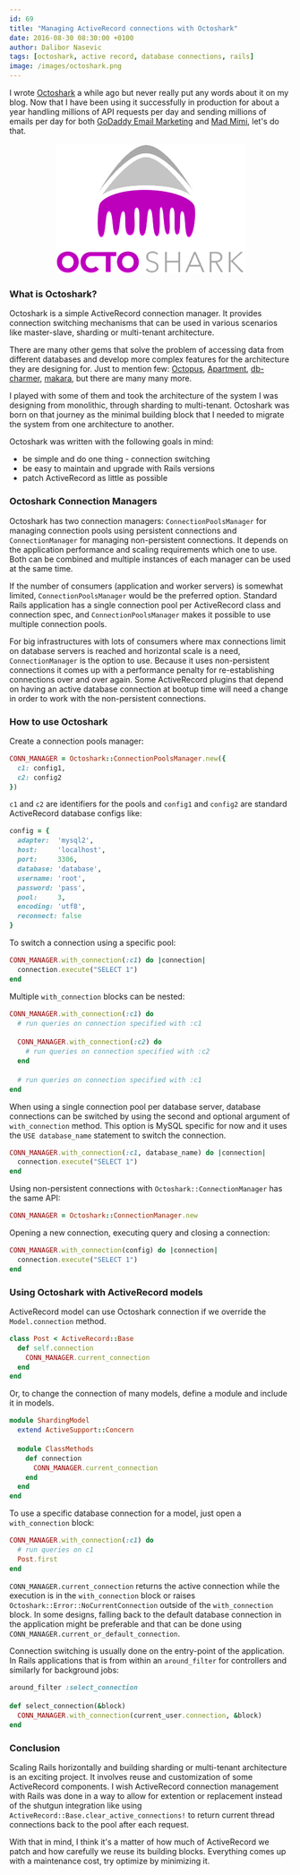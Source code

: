 ```yaml
---
id: 69
title: "Managing ActiveRecord connections with Octoshark"
date: 2016-08-30 08:30:00 +0100
author: Dalibor Nasevic
tags: [octoshark, active record, database connections, rails]
image: /images/octoshark.png
---
```


I wrote [Octoshark](https://github.com/dalibor/octoshark) a while ago but never really put any words about it on my blog. Now that I have been using it successfully in production for about a year handling millions of API requests per day and sending millions of emails per day for both [GoDaddy Email Marketing](https://www.godaddy.com/online-marketing/email-marketing) and [Mad Mimi](https://madmimi.com/), let's do that.

<p style="text-align:center;">
  <img src="/images/octoshark.png" alt="Octoshark" title="Octoshark logo design by Sascha Michael Trinkaus">
</p>

### What is Octoshark?

Octoshark is a simple ActiveRecord connection manager. It provides connection switching mechanisms that can be used in various scenarios like master-slave, sharding or multi-tenant architecture.

There are many other gems that solve the problem of accessing data from different databases and develop more complex features for the architecture they are designing for. Just to mention few: [Octopus](https://github.com/thiagopradi/octopus), [Apartment](https://github.com/influitive/apartment), [db-charmer](https://github.com/kovyrin/db-charmer), [makara](https://github.com/taskrabbit/makara), but there are many many more.

I played with some of them and took the architecture of the system I was designing from monolithic, through sharding to multi-tenant. Octoshark was born on that journey as the minimal building block that I needed to migrate the system from one architecture to another.

Octoshark was written with the following goals in mind:

- be simple and do one thing - connection switching
- be easy to maintain and upgrade with Rails versions
- patch ActiveRecord as little as possible


### Octoshark Connection Managers

Octoshark has two connection managers: `ConnectionPoolsManager` for managing connection pools using persistent connections and `ConnectionManager` for managing non-persistent connections. It depends on the application performance and scaling requirements which one to use. Both can be combined and multiple instances of each manager can be used at the same time.

If the number of consumers (application and worker servers) is somewhat limited, `ConnectionPoolsManager` would be the preferred option. Standard Rails application has a single connection pool per ActiveRecord class and connection spec, and `ConnectionPoolsManager` makes it possible to use multiple connection pools.

For big infrastructures with lots of consumers where max connections limit on database servers is reached and horizontal scale is a need, `ConnectionManager` is the option to use. Because it uses non-persistent connections it comes up with a performance penalty for re-establishing connections over and over again. Some ActiveRecord plugins that depend on having an active database connection at bootup time will need a change in order to work with the non-persistent connections.


### How to use Octoshark

Create a connection pools manager:

```ruby
CONN_MANAGER = Octoshark::ConnectionPoolsManager.new({
  c1: config1,
  c2: config2
})
```

`c1` and `c2` are identifiers for the pools and `config1` and `config2` are standard ActiveRecord database configs like:


```ruby
config = {
  adapter:  'mysql2',
  host:     'localhost',
  port:     3306,
  database: 'database',
  username: 'root',
  password: 'pass',
  pool:     3,
  encoding: 'utf8',
  reconnect: false
}
```

To switch a connection using a specific pool:

```ruby
CONN_MANAGER.with_connection(:c1) do |connection|
  connection.execute("SELECT 1")
end
```

Multiple `with_connection` blocks can be nested:

```ruby
CONN_MANAGER.with_connection(:c1) do
  # run queries on connection specified with :c1

  CONN_MANAGER.with_connection(:c2) do
    # run queries on connection specified with :c2
  end

  # run queries on connection specified with :c1
end
```

When using a single connection pool per database server, database connections can be switched by using the second and optional argument of `with_connection` method. This option is MySQL specific for now and it uses the `USE database_name` statement to switch the connection.

```ruby
CONN_MANAGER.with_connection(:c1, database_name) do |connection|
  connection.execute("SELECT 1")
end
```

Using non-persistent connections with `Octoshark::ConnectionManager` has the same API:

```ruby
CONN_MANAGER = Octoshark::ConnectionManager.new
```

Opening a new connection, executing query and closing a connection:

```ruby
CONN_MANAGER.with_connection(config) do |connection|
  connection.execute("SELECT 1")
end
```


### Using Octoshark with ActiveRecord models

ActiveRecord model can use Octoshark connection if we override the `Model.connection` method.

```ruby
class Post < ActiveRecord::Base
  def self.connection
    CONN_MANAGER.current_connection
  end
end
```

Or, to change the connection of many models, define a module and include it in models.

```ruby
module ShardingModel
  extend ActiveSupport::Concern

  module ClassMethods
    def connection
      CONN_MANAGER.current_connection
    end
  end
end
```

To use a specific database connection for a model, just open a `with_connection` block:

```ruby
CONN_MANAGER.with_connection(:c1) do
  # run queries on c1
  Post.first
end
```

`CONN_MANAGER.current_connection` returns the active connection while the execution is in the `with_connection` block or raises `Octoshark::Error::NoCurrentConnection` outside of the `with_connection` block. In some designs, falling back to the default database connection in the application might be preferable and that can be done using `CONN_MANAGER.current_or_default_connection`.

Connection switching is usually done on the entry-point of the application. In Rails applications that is from within an `around_filter` for controllers and similarly for background jobs:

```ruby
around_filter :select_connection

def select_connection(&block)
  CONN_MANAGER.with_connection(current_user.connection, &block)
end
```

### Conclusion

Scaling Rails horizontally and building sharding or multi-tenant architecture is an exciting project. It involves reuse and customization of some ActiveRecord components. I wish ActiveRecord connection management with Rails was done in a way to allow for extention or replacement instead of the shutgun integration like using `ActiveRecord::Base.clear_active_connections!` to return current thread connections back to the pool after each request.

With that in mind, I think it's a matter of how much of ActiveRecord we patch and how carefully we reuse its building blocks. Everything comes up with a maintenance cost, try optimize by minimizing it.
